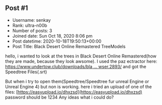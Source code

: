 ## Post #1
- Username: senkay
- Rank: ultra-n00b
- Number of posts: 3
- Joined date: Sun Oct 18, 2020 8:06 pm
- Post datetime: 2020-10-18T19:50:13+00:00
- Post Title: Black Desert Online Remastered TreeModels

hello,
i wanted to look at the trees in Black Desert Online Remastered(how they are made, because they look awsome).
I used the paz ectractor here:
[https://www.undertow.club/downloads/bla ... wser.2893/](https://www.undertow.club/downloads/black-desert-online-paz-files-browser.2893/)
and got the Speedtree Files(.srt)

But when i try to open them(Speedtree/Speedtree fur unreal Engine or Unreal Engine 4) but non is working.
 here i tried an upload of one of the files: [https://easyupload.io/dhxzsd](https://easyupload.io/dhxzsd) password should be 1234
Any ideas what i could do?
